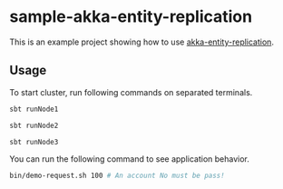 # sample-akka-entity-replication

This is an example project showing how to use [akka-entity-replication](https://github.com/lerna-stack/akka-entity-replication).

## Usage

To start cluster, run following commands on separated terminals.

```bash
sbt runNode1
```

```bash
sbt runNode2
```

```bash
sbt runNode3
```

You can run the following command to see application behavior.

```bash
bin/demo-request.sh 100 # An account No must be pass!
```
